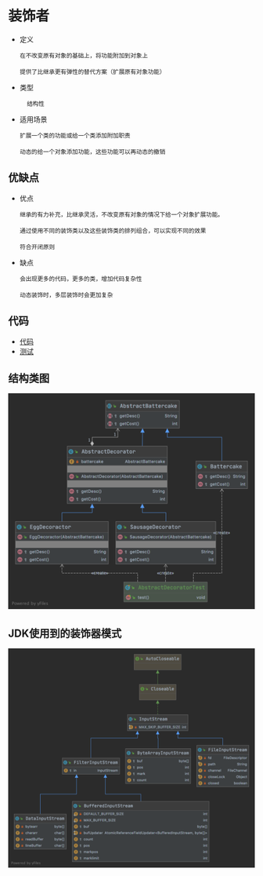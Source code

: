# 装饰者

- 定义

      在不改变原有对象的基础上，将功能附加到对象上
      
      提供了比继承更有弹性的替代方案（扩展原有对象功能）
      
- 类型

        结构性

- 适用场景

      扩展一个类的功能或给一个类添加附加职责
      
      动态的给一个对象添加功能，这些功能可以再动态的撤销
         
## 优缺点

- 优点

      继承的有力补充，比继承灵活，不改变原有对象的情况下给一个对象扩展功能。
      
      通过使用不同的装饰类以及这些装饰类的排列组合，可以实现不同的效果
      
      符合开闭原则

- 缺点

      会出现更多的代码，更多的类，增加代码复杂性
      
      动态装饰时，多层装饰时会更加复杂

## 代码

- [代码](../../../src/main/java/xyz/zzyitj/demo/designpattern/structural/decorator)
- [测试](../../../src/test/java/xyz/zzyitj/demo/designpattern/structural/decorator/AbstractDecoratorTest.java)

## 结构类图
![Decorator](../../../其他/designpattern/structural/Decorator.png)

## JDK使用到的装饰器模式
![InputStreamDecorator](../../../其他/designpattern/structural/JDKInputStreamDecorator.png)
